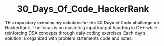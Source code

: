 <h1 align="center" id="title">30_Days_Of_Code_HackerRank</h1>

<p id="description">This repository contains my solutions for the 30 Days of Code challenge on HackerRank. The focus is on mastering input/output handling in C++ while reinforcing DSA concepts through daily coding exercises. Each day’s solution is organized with problem statements code and notes.</p>

